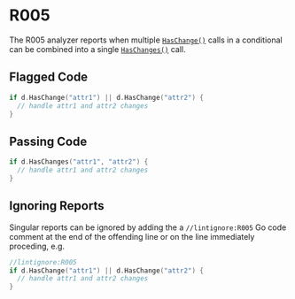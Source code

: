 # R005

The R005 analyzer reports when multiple [`HasChange()`](https://godoc.org/github.com/hashicorp/terraform-plugin-sdk/helper/schema#ResourceData.HasChange) calls in a conditional can be combined into a single [`HasChanges()`](https://godoc.org/github.com/hashicorp/terraform-plugin-sdk/helper/schema#ResourceData.HasChanges) call.

## Flagged Code

```go
if d.HasChange("attr1") || d.HasChange("attr2") {
  // handle attr1 and attr2 changes
}
```

## Passing Code

```go
if d.HasChanges("attr1", "attr2") {
  // handle attr1 and attr2 changes
}
```

## Ignoring Reports

Singular reports can be ignored by adding the a `//lintignore:R005` Go code comment at the end of the offending line or on the line immediately proceding, e.g.

```go
//lintignore:R005
if d.HasChange("attr1") || d.HasChange("attr2") {
  // handle attr1 and attr2 changes
}
```
